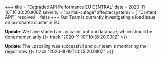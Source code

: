 +++
title = "Degraded API Performance EU CENTRAL"
date = 2020-11-10T10:30:20.000Z
severity = "partial-outage"
affectedsystems = [
  "Content API"
]
resolved = false
+++
Our Team is currently investigating a load issue on our shared cluster in EU.

**Update**: We have started an upscaling ouf our database, which should be done momentarily {{< track "2020-11-10T10:35:20.000Z" >}}

**Update**: The upscaling was successfull and our team is monitoring the region now {{< track "2020-11-10T10:45:20.000Z" >}}